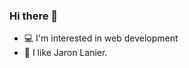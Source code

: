 ### Hi there 👋

- 💻 I'm interested in web development
- 🌱 I like Jaron Lanier.

<!--
![model-map's GitHub stats](https://github-readme-stats.vercel.app/api?username=model-map&count_private=true&show_icons=true&theme=jolly)

**model-map/model-map** is a ✨ _special_ ✨ repository because its `README.md` (this file) appears on your GitHub profile.

Here are some ideas to get you started:

- 🔭 I’m currently working on ...
- 🌱 I’m currently learning ...
- 👯 I’m looking to collaborate on ...
- 🤔 I’m looking for help with ...
- 💬 Ask me about ...
- 📫 How to reach me: ...
- 😄 Pronouns: ...
- ⚡ Fun fact: ...
-->
